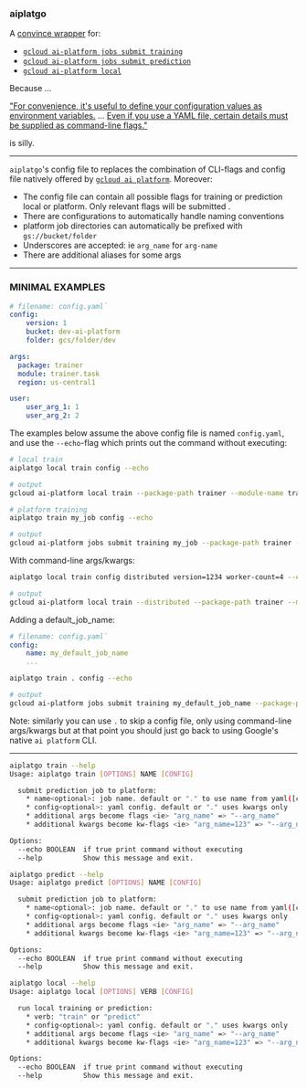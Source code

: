 ### aiplatgo

A [convince wrapper](#examples) for:

- [`gcloud ai-platform jobs submit training`](#train)
- [`gcloud ai-platform jobs submit prediction`](#pred)
- [`gcloud ai-platform local`](#local)

Because ...

["For convenience, it's useful to define your configuration values as environment variables.](https://cloud.google.com/ai-platform/training/docs/packaging-trainer#using_gcloud_to_package_and_upload_your_application_recommended) ... [Even if you use a YAML file, certain details must be supplied as command-line flags."](https://cloud.google.com/ai-platform/training/docs/training-jobs#formatting-your-configuration-parameters)

is silly.

--- 

`aiplatgo`'s config file to replaces the combination of CLI-flags and config file natively offered by [`gcloud ai platform`](https://cloud.google.com/sdk/gcloud/reference/ai-platform/). Moreover:

- The config file can contain all possible flags for training or prediction local or platform. Only relevant flags will be submitted .
- There are configurations to automatically handle naming conventions
- platform job directories can automatically be prefixed with `gs://bucket/folder`
- Underscores are accepted: ie `arg_name` for `arg-name`
- There are additional aliases for some args

---

<a name="examples">

### MINIMAL EXAMPLES

```yaml
# filename: config.yaml`
config:
    version: 1
    bucket: dev-ai-platform
    folder: gcs/folder/dev

args:
  package: trainer
  module: trainer.task
  region: us-central1

user:
    user_arg_1: 1
    user_arg_2: 2
```

The examples below assume the above config file is named `config.yaml`, and use the `--echo`-flag which prints out the command without executing:

```bash
# local train
aiplatgo local train config --echo
```

```bash
# output
gcloud ai-platform local train --package-path trainer --module-name trainer.task --user_arg_1 1 --user_arg_2 2 --job-dir v1/output
```

```bash
# platform training
aiplatgo train my_job config --echo
```

```bash
# output
gcloud ai-platform jobs submit training my_job --package-path trainer --module-name trainer.task --region us-central1 --user_arg_1 1 --user_arg_2 2 --job-dir gs://dev-ai-platform/gcs/folder/dev/my_job/v1/output --staging-bucket gs://dev-ai-platform/gcs/folder/dev/my_job/v1/staging
```

With command-line args/kwargs:

```bash
aiplatgo local train config distributed version=1234 worker-count=4 --echo
```

```bash
# output
gcloud ai-platform local train --distributed --package-path trainer --module-name trainer.task --worker-count 4 --user_arg_1 1 --user_arg_2 2 --job-dir v1/output
```

Adding a default_job_name:


```yaml
# filename: config.yaml`
config:
    name: my_default_job_name
    ...
```

```bash
aiplatgo train . config --echo
```

```bash
# output
gcloud ai-platform jobs submit training my_default_job_name --package-path trainer --module-name trainer.task --region us-central1 --user_arg_1 1 --user_arg_2 2 --job-dir gs://dev-ai-platform/gcs/folder/dev/my_default_job_name/v1/output --staging-bucket gs://dev-ai-platform/gcs/folder/dev/my_default_job_name/v1/staging
```

Note: similarly you can use `.` to skip a config file, only using command-line args/kwargs but at that point you should just go back to using Google's native `ai platform` CLI.

---

<a name='train'>

```bash
aiplatgo train --help
Usage: aiplatgo train [OPTIONS] NAME [CONFIG]

  submit prediction job to platform:  
    * name<optional>: job name. default or "." to use name from yaml([config][name])  
    * config<optional>: yaml config. default or "." uses kwargs only
    * additional args become flags <ie> "arg_name" => "--arg_name"
    * additional kwargs become kw-flags <ie> "arg_name=123" => "--arg_name 123"

Options:
  --echo BOOLEAN  if true print command without executing
  --help          Show this message and exit.
```

<a name='pred'>

```bash
aiplatgo predict --help
Usage: aiplatgo predict [OPTIONS] NAME [CONFIG]

  submit prediction job to platform:  
    * name<optional>: job name. default or "." to use name from yaml([config][name])  
    * config<optional>: yaml config. default or "." uses kwargs only
    * additional args become flags <ie> "arg_name" => "--arg_name"
    * additional kwargs become kw-flags <ie> "arg_name=123" => "--arg_name 123"

Options:
  --echo BOOLEAN  if true print command without executing
  --help          Show this message and exit.
```

<a name='local'>

```bash
aiplatgo local --help
Usage: aiplatgo local [OPTIONS] VERB [CONFIG]

  run local training or prediction:  
    * verb: "train" or "predict"  
    * config<optional>: yaml config. default or "." uses kwargs only
    * additional args become flags <ie> "arg_name" => "--arg_name"
    * additional kwargs become kw-flags <ie> "arg_name=123" => "--arg_name 123"

Options:
  --echo BOOLEAN  if true print command without executing
  --help          Show this message and exit.
```
